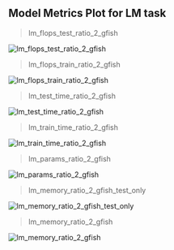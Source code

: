 ## Model Metrics Plot for LM task

> lm_flops_test_ratio_2_gfish

![lm_flops_test_ratio_2_gfish](lm_flops_test_ratio_2_gfish.png)

> lm_flops_train_ratio_2_gfish

![lm_flops_train_ratio_2_gfish](lm_flops_train_ratio_2_gfish.png)

> lm_test_time_ratio_2_gfish

![lm_test_time_ratio_2_gfish](lm_test_time_ratio_2_gfish.png)

> lm_train_time_ratio_2_gfish

![lm_train_time_ratio_2_gfish](lm_train_time_ratio_2_gfish.png)

> lm_params_ratio_2_gfish

![lm_params_ratio_2_gfish](lm_params_ratio_2_gfish.png)

> lm_memory_ratio_2_gfish_test_only

![lm_memory_ratio_2_gfish_test_only](lm_memory_ratio_2_gfish_test_only.png)

> lm_memory_ratio_2_gfish

![lm_memory_ratio_2_gfish](lm_memory_ratio_2_gfish.png)